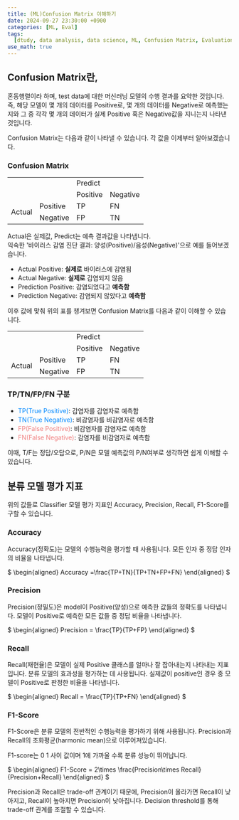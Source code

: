 ```yaml
---
title: (ML)Confusion Matrix 이해하기
date: 2024-09-27 23:30:00 +0900
categories: [ML, Eval]
tags:
  [dtudy, data analysis, data science, ML, Confusion Matrix, Evaluation, DL, AI]
use_math: true
---
```


## Confusion Matrix란,

혼동행렬이라 하며, test data에 대한 머신러닝 모델의 수행 결과를 요약한 것입니다.  
즉, 해당 모델이 몇 개의 데이터를 Positive로, 몇 개의 데이터를 Negative로 예측했는지와 그 중 각각 몇 개의 데이터가 실제 Positive 혹은 Negative값을 지니는지 나타낸 것입니다.

Confusion Matrix는 다음과 같이 나타낼 수 있습니다. 각 값을 이제부터 알아보겠습니다.

### Confusion Matrix

<table>
    <tr>
        <td></td>
        <td></td>
        <td colspan="2">Predict</td>
    </tr>
    <tr>
        <td></td>
        <td></td>
        <td>Positive</td>
        <td>Negative</td>
    </tr>
    <tr>
        <td rowspan="3">Actual
        </td>
        <td>Positive</td>
        <td>TP</td>
        <td>FN</td>
    </tr>
    <tr>
        <td>Negative</td>
        <td>FP</td>
        <td>TN</td>
    </tr>
</table>

Actual은 실제값, Predict는 예측 결과값을 나타냅니다.  
익숙한 '바이러스 감염 진단 결과: 양성(Positive)/음성(Negative)'으로 예를 들어보겠습니다.

- Actual Positive: **실제로** 바이러스에 감염됨
- Actual Negative: **실제로** 감염되지 않음
- Prediction Positive: 감염되었다고 **예측함**
- Prediction Negative: 감염되지 않았다고 **예측함**

이후 값에 맞춰 위의 표를 챙겨보면 Confusion Matrix를 다음과 같이 이해할 수 있습니다.

<table>
    <tr>
        <td></td>
        <td></td>
        <td colspan="2">Predict</td>
    </tr>
    <tr>
        <td></td>
        <td></td>
        <td>Positive</td>
        <td>Negative</td>
    </tr>
    <tr>
        <td rowspan="3">Actual
        </td>
        <td>Positive</td>
        <td>TP</td>
        <td>FN</td>
    </tr>
    <tr>
        <td>Negative</td>
        <td>FP</td>
        <td>TN</td>
    </tr>
</table>

### TP/TN/FP/FN 구분

- <span style="color:#0088ff">TP(True Positive)</span>: 감염자를 감염자로 예측함
- <span style="color:#0088ff">TN(True Negative)</span>: 비감염자를 비감염자로 예측함
- <span style="color: #f08080">FP(False Positive)</span>: 비감염자를 감염자로 예측함
- <span style="color:#f08080">FN(False Negative)</span>: 감염자를 비감염자로 예측함

이때, T/F는 정답/오답으로, P/N은 모델 예측값의 P/N여부로 생각하면 쉽게 이해할 수 있습니다.

## 분류 모델 평가 지표

위의 값들로 Classifier 모델 평가 지표인 Accuracy, Precision, Recall, F1-Score를 구할 수 있습니다.

### Accuracy

Accuracy(정확도)는 모델의 수행능력을 평가할 때 사용됩니다. 모든 인자 중 정답 인자의 비율을 나타냅니다.

$
\begin{aligned}
Accuracy =\frac{TP+TN}{TP+TN+FP+FN}
\end{aligned}
$

### Precision

Precision(정밀도)은 model이 Positive(양성)으로 예측한 값들의 정확도를 나타냅니다. 모델이 Positive로 예측한 모든 값들 중 정답 비율을 나타냅니다.

$
\begin{aligned}
Precision = \frac{TP}{TP+FP}
\end{aligned}
$

### Recall

Recall(재현율)은 모델이 실제 Positive 클래스를 얼마나 잘 잡아내는지 나타내는 지표입니다. 분류 모델의 효과성을 평가하는 데 사용됩니다. 실제값이 positive인 경우 중 모델이 Positive로 판정한 비율을 나타냅니다.

$
\begin{aligned}
Recall = \frac{TP}{TP+FN}
\end{aligned}
$

### F1-Score

F1-Score은 분류 모델의 전반적인 수행능력을 평가하기 위해 사용됩니다. Precision과 Recall의 조화평균(harmonic mean)으로 이루어져있습니다.

F1-score는 $0 ~ 1$ 사이 값이며 1에 가까울 수록 분류 성능이 뛰어납니다.

$
\begin{aligned}
F1-Score = 2\times \frac{Precision\times Recall}{Precision+Recall}
\end{aligned}
$

Precision과 Recall은 trade-off 관계이기 때문에, Precision이 올라가면 Recall이 낮아지고, Recall이 높아지면 Precision이 낮아집니다.
Decision threshold를 통해 trade-off 관계를 조절할 수 있습니다.
